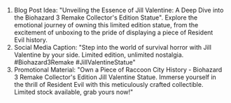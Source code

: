 1. Blog Post Idea: "Unveiling the Essence of Jill Valentine: A Deep Dive into the Biohazard 3 Remake Collector's Edition Statue". Explore the emotional journey of owning this limited edition statue, from the excitement of unboxing to the pride of displaying a piece of Resident Evil history.
2. Social Media Caption: "Step into the world of survival horror with Jill Valentine by your side. Limited edition, unlimited nostalgia. #Biohazard3Remake #JillValentineStatue"
3. Promotional Material: "Own a Piece of Raccoon City History - Biohazard 3 Remake Collector's Edition Jill Valentine Statue. Immerse yourself in the thrill of Resident Evil with this meticulously crafted collectible. Limited stock available, grab yours now!"